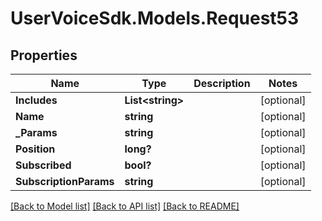 # UserVoiceSdk.Models.Request53
## Properties

Name | Type | Description | Notes
------------ | ------------- | ------------- | -------------
**Includes** | **List&lt;string&gt;** |  | [optional] 
**Name** | **string** |  | [optional] 
**_Params** | **string** |  | [optional] 
**Position** | **long?** |  | [optional] 
**Subscribed** | **bool?** |  | [optional] 
**SubscriptionParams** | **string** |  | [optional] 

[[Back to Model list]](../README.md#documentation-for-models) [[Back to API list]](../README.md#documentation-for-api-endpoints) [[Back to README]](../README.md)

